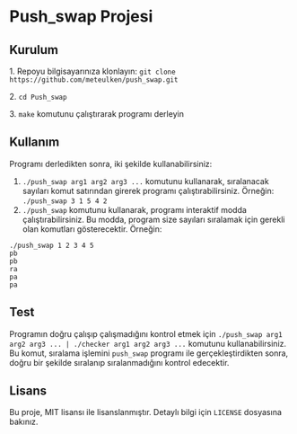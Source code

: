 <!DOCTYPE html>
<html lang="tr">
<head>
	<meta charset="UTF-8">
</head>
<body>
	<h1>Push_swap Projesi</h1>
	<h2>Kurulum</h2>
	<p>1. Repoyu bilgisayarınıza klonlayın: <code>git clone https://github.com/meteulken/push_swap.git</code></p>
	<p>2. <code>cd Push_swap</code></p>
	<p>3. <code>make</code> komutunu çalıştırarak programı derleyin</p>

 <h2>Kullanım</h2>
	<p>Programı derledikten sonra, iki şekilde kullanabilirsiniz:</p>
	<ol>
		<li><code>./push_swap arg1 arg2 arg3 ...</code> komutunu kullanarak, sıralanacak sayıları komut satırından girerek programı çalıştırabilirsiniz. Örneğin: <code>./push_swap 3 1 5 4 2</code></li>
		<li><code>./push_swap</code> komutunu kullanarak, programı interaktif modda çalıştırabilirsiniz. Bu modda, program size sayıları sıralamak için gerekli olan komutları gösterecektir. Örneğin:</li>
	</ol>
	<pre><code>./push_swap 1 2 3 4 5
pb
pb
ra
pa
pa</code></pre>

<h2>Test</h2>
	<p>Programın doğru çalışıp çalışmadığını kontrol etmek için <code>./push_swap arg1 arg2 arg3 ... | ./checker arg1 arg2 arg3 ...</code> komutunu kullanabilirsiniz. 
  <br>Bu komut, sıralama işlemini <code>push_swap</code> programı ile gerçekleştirdikten sonra, doğru bir şekilde sıralanıp sıralanmadığını kontrol edecektir.</p>

 <h2>Lisans</h2>
	<p>Bu proje, MIT lisansı ile lisanslanmıştır. Detaylı bilgi için <code>LICENSE</code> dosyasına bakınız.</p>
</body>
</html>
